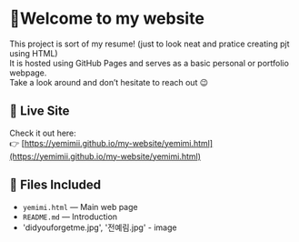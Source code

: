 # 🚀Welcome to my website

This project is sort of my resume! (just to look neat and pratice creating pjt using HTML)  
It is hosted using GitHub Pages and serves as a basic personal or portfolio webpage.  
Take a look around and don’t hesitate to reach out 😉

## 🔗 Live Site

Check it out here:  
👉 [https://yemimii.github.io/my-website/yemimi.html](https://yemimii.github.io/my-website/yemimi.html)

## 📁 Files Included

- `yemimi.html` — Main web page
- `README.md` — Introduction
- 'didyouforgetme.jpg', '전예림.jpg' - image
